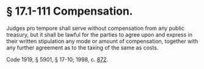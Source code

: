 # § 17.1-111 Compensation.

<p>Judges pro tempore shall serve without compensation from any public treasury, but it shall be lawful for the parties to agree upon and express in their written stipulation any mode or amount of compensation, together with any further agreement as to the taxing of the same as costs.</p><p>Code 1919, § 5901, § 17-10; 1998, c. <a href='http://lis.virginia.gov/cgi-bin/legp604.exe?981+ful+CHAP0872'>872</a>.</p>